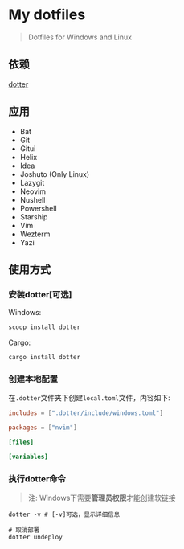 # My dotfiles

> Dotfiles for Windows and Linux

## 依赖

[dotter](https://github.com/SuperCuber/dotter)

## 应用

- Bat
- Git
- Gitui
- Helix
- Idea
- Joshuto (Only Linux)
- Lazygit
- Neovim
- Nushell
- Powershell
- Starship
- Vim
- Wezterm
- Yazi

## 使用方式

### 安装dotter[可选]

Windows:

```powershell
scoop install dotter
```

Cargo:

```shell
cargo install dotter
```

### 创建本地配置

在`.dotter`文件夹下创建`local.toml`文件，内容如下:

```toml
includes = [".dotter/include/windows.toml"]

packages = ["nvim"]

[files]

[variables]

```

### 执行dotter命令

> 注: Windows下需要**管理员权限**才能创建软链接

```shell
dotter -v # [-v]可选，显示详细信息

# 取消部署
dotter undeploy
```

